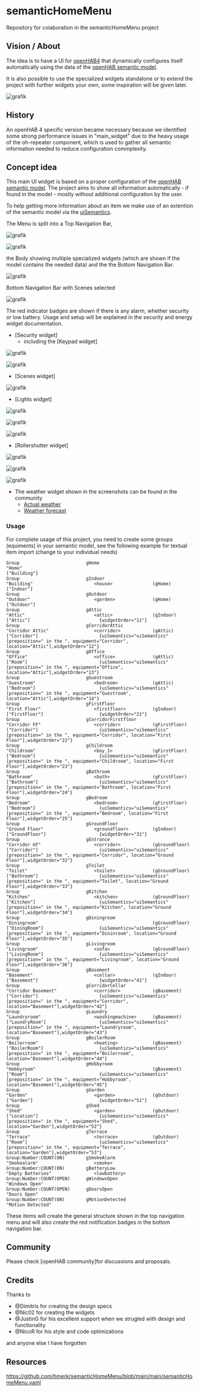 # semanticHomeMenu
Repository for colaboration in the semanticHomeMenu project

## Vision / About
The idea is to have a UI for [openHAB4](https://www.openhab.org/) that dynamically  configures itself automatically using the data of the [openHAB semantic model](https://www.openhab.org/docs/tutorial/model.html#semantic-model).

It is also possible to use the specialized widgets standalone or to extend the project with further widgets your own, some inspiration will be given later.

![grafik](https://github.com/hmerk/semanticHomeMenu/blob/main/screenshots/semanticHomeMenu.jpg)

## History
An openHAB 4 specific version became necessary because we identified some strong performance issues in "main_widget" due to the heavy usage of the oh-repeater component, which is used to gather all semantic information needed to reduce configuration commplexity.

## Concept idea
This main UI widget is based on a proper configuration of the [openHAB semantic model](https://www.openhab.org/docs/tutorial/model.html#semantic-model). The project aims to show all information automatically - if found in the model - mostly without additional configuration by the user.

To help getting more information about an item we make use of an extention of the semantic model via the [uiSemantics](https://community.openhab.org/t/semantic-ui-using-enriched-semantic-to-ease-ui-creation/116882).

The Menu is split into a Top Navigation Bar,

![grafik](https://github.com/hmerk/semanticHomeMenu/blob/main/screenshots//TopNavbar_unselected.jpg)

![grafik](https://github.com/hmerk/semanticHomeMenu/blob/main/screenshots/TopNavbar_selected.jpg)

the Body showing multiple specialized widgets (which are shown if the model contains the needed data) 
and the the Bottom Navigation Bar.

![grafik](https://github.com/hmerk/semanticHomeMenu/blob/main/screenshots/BottomNavbar_unselected.jpg)

Bottom Navigation Bar with Scenes selected

![grafik](https://github.com/hmerk/semanticHomeMenu/blob/main/screenshots/BottomNavbar_ScenesSelected.jpg)

The red indicator badges are shown if there is any alarm, whether security or low battery. Usage and setup will be explained in the security and energy widget documentation.

* [Security widget]
  * including the [Keypad widget]
  
![grafik](https://github.com/hmerk/semanticHomeMenu/blob/main/screenshots/Security.jpg)
  
![grafik](https://github.com/hmerk/semanticHomeMenu/blob/main/screenshots/SecurityPinPad.jpg)
* [Scenes widget]
  
![grafik](https://github.com/hmerk/semanticHomeMenu/blob/main/screenshots/Scenes.jpg)
* [Lights widget]
  
![grafik](https://github.com/hmerk/semanticHomeMenu/blob/main/screenshots/SwitchableLightOff.jpg)
  
![grafik](https://github.com/hmerk/semanticHomeMenu/blob/main/screenshots/DimmableLightOff.jpg)
  
![grafik](https://github.com/hmerk/semanticHomeMenu/blob/main/screenshots/ColorLightOff.jpg)
* [Rollershutter widget]

![grafik](https://github.com/hmerk/semanticHomeMenu/blob/main/screenshots/Rollershutter.jpg)
  
![grafik](https://github.com/hmerk/semanticHomeMenu/blob/main/screenshots/RadiatorControl.jpg)
  
![grafik](https://github.com/hmerk/semanticHomeMenu/blob/main/screenshots/HVAC.jpg)
* The weather widget shown in the screenshots can be found in the community
  * [Actual weather](https://community.openhab.org/t/oh3-main-ui-examples/117928/22)
  * [Weather forecast](https://community.openhab.org/t/oh3-main-ui-examples/117928/30)
  
### Usage
For complete usage of this project, you need to create some groups (equiments) in your semantic model, see the following example for textual item import (change to your individual needs)
```csv
Group                         gHome                                         "Home"                                                                                                       ["Building"]
Group                         gIndoor                                       "Building"                       <house>               (gHome)                                               ["Indoor"]
Group                         gOutdoor                                      "Outdoor"                        <garden>              (gHome)                                               ["Outdoor"]
Group                         gAttic                                        "Attic"                          <attic>               (gIndoor)                                             ["Attic"]                          {widgetOrder="11"}
Group                         gCorridorAttic                                "Corridor Attic"                 <corridor>            (gAttic)                                              ["Corridor"]                       {uiSemantics="uiSemantics"[preposition=" in the ", equipment="Corridor", location="Attic"],widgetOrder="12"}
Group                         gOffice                                       "Office"                         <office>              (gAttic)                                              ["Room"]                           {uiSemantics="uiSemantics"[preposition=" in the ", equipment="Office", location="Attic"],widgetOrder="13"}
Group                         gGuestroom                                    "Guestroom"                      <bedroom>             (gAttic)                                              ["Bedroom"]                        {uiSemantics="uiSemantics"[preposition=" in the ", equipment="Guestroom", location="Attic"],widgetOrder="14"}
Group                         gFirstFloor                                   "First Floor"                    <firstfloor>          (gIndoor)                                             ["FirstFloor"]                     {widgetOrder="21"}
Group                         gCorridorFirstfloor                           "Corridor FF"                    <corridor>            (gFirstFloor)                                         ["Corridor"]                       {uiSemantics="uiSemantics"[preposition=" in the ", equipment="Corridor", location="First Floor"],widgetOrder="22"}
Group                         gChildroom                                    "Childroom"                      <boy_1>               (gFirstFloor)                                         ["Bedroom"]                        {uiSemantics="uiSemantics"[preposition=" in the ", equipment="Childroom", location="First Floor"],widgetOrder="23"}
Group                         gBathroom                                     "Bathroom"                       <bath>                (gFirstFloor)                                         ["Bathroom"]                       {uiSemantics="uiSemantics"[preposition=" in the ", equipment="Bathroom", location="First Floor"],widgetOrder="24"}
Group                         gBedroom                                      "Bedroom"                        <bedroom>             (gFirstFloor)                                         ["Bedroom"]                        {uiSemantics="uiSemantics"[preposition=" in the ", equipment="Bedroom", location="First Floor"],widgetOrder="25"}
Group                         gGroundFloor                                  "Ground Floor"                   <groundfloor>         (gIndoor)                                             ["GroundFloor"]                    {widgetOrder="31"}
Group                         gEntrance                                     "Corridor GF"                    <corridor>            (gGroundFloor)                                        ["Corridor"]                       {uiSemantics="uiSemantics"[preposition=" in the ", equipment="Corridor", location="Ground Floor"],widgetOrder="32"}
Group                         gToilet                                       "Toilet"                         <toilet>              (gGroundFloor)                                        ["Bathroom"]                       {uiSemantics="uiSemantics"[preposition=" in the ", equipment="Toilet", location="Ground Floor"],widgetOrder="33"}
Group                         gKitchen                                      "Kitchen"                        <kitchen>             (gGroundFloor)                                        ["Kitchen"]                        {uiSemantics="uiSemantics"[preposition=" in the ", equipment="Kitchen", location="Ground Floor"],widgetOrder="34"}
Group                         gDiningroom                                   "Diningroom"                                           (gGroundFloor)                                        ["DiningRoom"]                     {uiSemantics="uiSemantics"[preposition=" in the ", equipment="Dininroom", location="Ground Floor"],widgetOrder="35"}
Group                         gLivingroom                                   "Livingroom"                     <sofa>                (gGroundFloor)                                        ["LivingRoom"]                     {uiSemantics="uiSemantics"[preposition=" in the ", equipment="Livingroom", location="Ground Floor"],widgetOrder="36"}
Group                         gBasement                                     "Basement"                       <cellar>              (gIndoor)                                             ["Basement"]                       {widgetOrder="41"}
Group                         gCorridorCellar                               "Corridor Basement"              <corridor>            (gBasement)                                           ["Corridor"]                       {uiSemantics="uiSemantics"[preposition=" in the ", equipment="Corridor", location="Basement"],widgetOrder="42"}
Group                         gLaundry                                      "Laundryroom"                    <washingmachine>      (gBasement)                                           ["LaundryRoom"]                    {uiSemantics="uiSemantics"[preposition=" in the ", equipment="Laundryroom", location="Basement"],widgetOrder="43"}
Group                         gBoilerRoom                                   "Boilerroom"                     <heating>             (gBasement)                                           ["BoilerRoom"]                     {uiSemantics="uiSemantics"[preposition=" in the ", equipment="Boilerroom", location="Basement"],widgetOrder="44"}
Group                         gHobbyroom                                    "Hobbyroom"                                            (gBasement)                                           ["Room"]                           {uiSemantics="uiSemantics"[preposition=" in the ", equipment="Hobbyroom", location="Basement"],widgetOrder="45"}
Group                         gGarden                                       "Garden"                         <garden>              (gOutdoor)                                            ["Garden"]                         {widgetOrder="51"}
Group                         gShed                                         "Shed"                           <garden>              (gOutdoor)                                            ["Location"]                       {uiSemantics="uiSemantics"[preposition=" in the ", equipment="Shed", location="Garden"],widgetOrder="52"}
Group                         gTerrace                                      "Terrace"                        <terrace>             (gOutdoor)                                            ["Room"]                           {uiSemantics="uiSemantics"[preposition=" in the ", equipment="Terrace", location="Garden"],widgetOrder="53"}
Group:Number:COUNT(ON)        gSmokeAlarm                                   "Smokealarm"                     <smoke>
Group:Number:COUNT(ON)        gBatteryLow                                   "Empty Batteries"                <lowbattery>
Group:Number:COUNT(OPEN)      gWindowsOpen                                  "Windows Open"                                         
Group:Number:COUNT(OPEN)      gDoorsOpen                                    "Doors Open"                                           
Group:Number:COUNT(ON)        gMotionDetected                               "Motion Detected"                                      
```
These items will create the general structure shown in the top navigation menu and will also create the red notification badges in the bottom navigation bar.

## Community
Please check [openHAB community]for discussions and proposals.

## Credits
Thanks to 
- @Dimitris for creating the design specs
- @Nic02 for creating the widgets
- @JustinG for his excellent support when we strugled with design and functionality
- @NicoR for his style and code optimizations

and anyone else I have forgotten

## Resources
https://github.com/hmerk/semanticHomeMenu/blob/main/main/semanticHomeMenu.yaml

